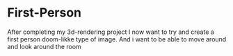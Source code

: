 # First-Person

After completing my 3d-rendering project I now want to try and create a first person doom-likke type of image. And i want to be able to move around and look around the room
